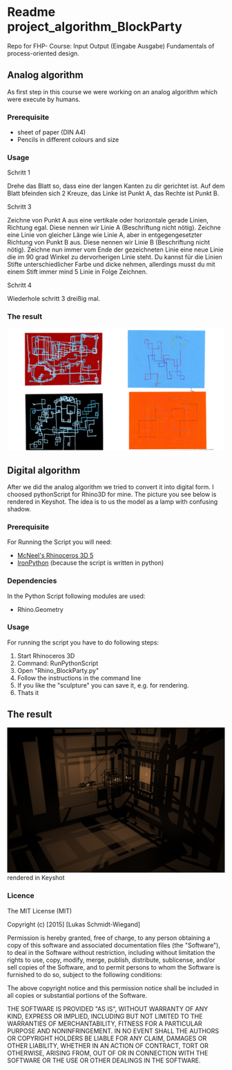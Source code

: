 ﻿# Readme project_algorithm_BlockParty
Repo for FHP- Course: Input Output (Eingabe Ausgabe) Fundamentals of process-oriented design.

## Analog algorithm
As first step in this course we were working on an analog algorithm which were execute by humans.

### Prerequisite
+ sheet of paper (DIN A4)
+ Pencils in different colours and size

### Usage

Schritt 1

Drehe das Blatt so, dass eine der langen Kanten zu dir gerichtet ist.
Auf dem Blatt bfeinden sich 2 Kreuze, das Linke ist Punkt A, das Rechte ist Punkt B.

Schritt 3

Zeichne von Punkt A aus eine vertikale oder horizontale gerade Linien, Richtung egal. Diese nennen wir Linie A (Beschriftung nicht nötig).
Zeichne eine Linie von gleicher Länge wie Linie A, aber in entgegengesetzter Richtung von Punkt B aus. Diese nennen wir Linie B (Beschriftung nicht nötig).
Zeichne nun immer vom Ende der gezeichneten Linie eine neue Linie die im 90 grad Winkel zu dervorherigen Linie steht.
Du kannst für die Linien Stifte unterschiedlicher Farbe und dicke nehmen, allerdings musst du mit einem Stift immer mind 5 Linie in Folge Zeichnen.

Schritt 4

Wiederhole schritt 3 dreißig mal.


### The result

![analogAlgo](image/analogAlgo.png)


## Digital algorithm
After we did the analog algorithm we tried to convert it into digital form. I choosed pythonScript for Rhino3D for mine. The picture you see below is rendered in Keyshot. The idea is to us the model as a lamp with confusing shadow.



### Prerequisite

For Running the Script you will need:
 + [McNeel's Rhinoceros 3D 5](https://www.rhino3d.com/)
 + [IronPython](http://ironpython.net/) (because the script is written in python)

### Dependencies

In the Python Script following modules are used:

 + Rhino.Geometry


### Usage

For running the script you have to do following steps:

1. Start Rhinoceros 3D
2. Command: RunPythonScript
3. Open "Rhino_BlockParty.py"
4. Follow the instructions in the command line
5. If you like the "sculpture" you can save it, e.g. for rendering.
6. Thats it

## The result
![test](image/algorPic.png)
rendered in Keyshot

### Licence
The MIT License (MIT)

Copyright (c) [2015] [Lukas Schmidt-Wiegand]

Permission is hereby granted, free of charge, to any person obtaining a copy
of this software and associated documentation files (the "Software"), to deal
in the Software without restriction, including without limitation the rights
to use, copy, modify, merge, publish, distribute, sublicense, and/or sell
copies of the Software, and to permit persons to whom the Software is
furnished to do so, subject to the following conditions:

The above copyright notice and this permission notice shall be included in all
copies or substantial portions of the Software.

THE SOFTWARE IS PROVIDED "AS IS", WITHOUT WARRANTY OF ANY KIND, EXPRESS OR
IMPLIED, INCLUDING BUT NOT LIMITED TO THE WARRANTIES OF MERCHANTABILITY,
FITNESS FOR A PARTICULAR PURPOSE AND NONINFRINGEMENT. IN NO EVENT SHALL THE
AUTHORS OR COPYRIGHT HOLDERS BE LIABLE FOR ANY CLAIM, DAMAGES OR OTHER
LIABILITY, WHETHER IN AN ACTION OF CONTRACT, TORT OR OTHERWISE, ARISING FROM,
OUT OF OR IN CONNECTION WITH THE SOFTWARE OR THE USE OR OTHER DEALINGS IN THE
SOFTWARE.
